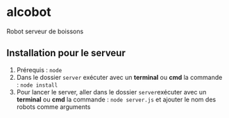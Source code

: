 # alcobot
Robot serveur de boissons

## Installation pour le serveur
1. Prérequis : `node`
2. Dans le dossier `server` exécuter avec un **terminal** ou **cmd** la commande : `node install`
3. Pour lancer le server, aller dans le dossier `server`exécuter avec un **terminal** ou **cmd** la commande : `node server.js` et ajouter le nom des robots comme arguments 
